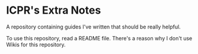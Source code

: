 # ICPR's Extra Notes
A repository containing guides I've written that should be really helpful.

To use this repository, read a README file. There's a reason why I don't use Wikis for this repository.
